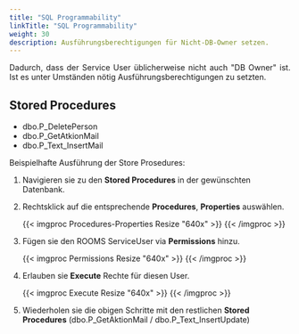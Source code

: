 ```yaml
---
title: "SQL Programmability"
linkTitle: "SQL Programmability"
weight: 30
description: Ausführungsberechtigungen für Nicht-DB-Owner setzen.
---
```

<p align = "justify">
Dadurch, dass der Service User üblicherweise nicht auch "DB Owner" ist. Ist es unter Umständen nötig Ausführungsberechtigungen zu setzten. </p>

## Stored Procedures

- dbo.P_DeletePerson
- dbo.P_GetAtkionMail
- dbo.P_Text_InsertMail

Beispielhafte Ausführung der Store Prosedures:

1. Navigieren sie zu den **Stored Procedures** in der gewünschten Datenbank.
2. Rechtsklick auf die entsprechende **Procedures**, **Properties** auswählen.
   
   {{< imgproc Procedures-Properties Resize "640x" >}} {{< /imgproc >}}

3. Fügen sie den ROOMS ServiceUser via **Permissions** hinzu.
   
   {{< imgproc Permissions Resize "640x" >}} {{< /imgproc >}}

4. Erlauben sie **Execute** Rechte für diesen User.
   
   {{< imgproc Execute Resize "640x" >}} {{< /imgproc >}}
   
5. Wiederholen sie die obigen Schritte mit den restlichen **Stored Procedures** (dbo.P_GetAktionMail / dbo.P_Text_InsertUpdate)